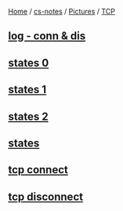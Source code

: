 [Home](https://mengxianbin.github.io) /
[cs-notes](https://mengxianbin.github.io/cs-notes/site) /
[Pictures](https://mengxianbin.github.io/cs-notes/site/Pictures) /
[TCP](https://mengxianbin.github.io/cs-notes/site/Pictures/TCP)

## [log - conn & dis](https://mengxianbin.github.io/cs-notes/site/Pictures/TCP/log%20-%20conn%20&%20dis)

## [states 0](https://mengxianbin.github.io/cs-notes/site/Pictures/TCP/states%200)

## [states 1](https://mengxianbin.github.io/cs-notes/site/Pictures/TCP/states%201)

## [states 2](https://mengxianbin.github.io/cs-notes/site/Pictures/TCP/states%202)

## [states](https://mengxianbin.github.io/cs-notes/site/Pictures/TCP/states)

## [tcp connect](https://mengxianbin.github.io/cs-notes/site/Pictures/TCP/tcp%20connect)

## [tcp disconnect](https://mengxianbin.github.io/cs-notes/site/Pictures/TCP/tcp%20disconnect)
